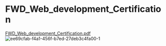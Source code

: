 # FWD_Web_development_Certification
[FWD_Web_development_Certification.pdf](https://github.com/mhmwd83/FWD_Web_development_Certification/files/11233082/FWD_Web_development_Certification.pdf)
![ee69cfab-f4a1-456f-b7ed-27deb3c4fa00-1](https://user-images.githubusercontent.com/96796504/232052222-6a3830ec-f54f-40c0-acf5-b60ec0c05bed.jpg)
